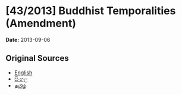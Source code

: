 # [43/2013] Buddhist Temporalities (Amendment)

**Date:** 2013-09-06

## Original Sources

- [English](https://documents.gov.lk/view/bills/2013/9/43-2013_E.pdf)
- [සිංහල](https://documents.gov.lk/view/bills/2013/9/43-2013_S.pdf)
- [தமிழ்](https://documents.gov.lk/view/bills/2013/9/43-2013_T.pdf)
